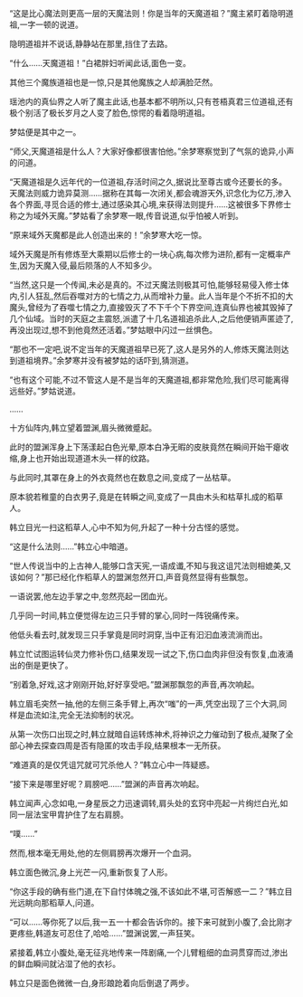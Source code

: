 
“这是比心魔法则更高一层的天魔法则！你是当年的天魔道祖？”魔主紧盯着隐明道祖,一字一顿的说道。

隐明道祖并不说话,静静站在那里,挡住了去路。

“什么……天魔道祖！”白裙胖妇听闻此话,面色一变。

其他三个魔族道祖也是一惊,只是其他魔族之人却满脸茫然。

瑶池内的真仙界之人听了魔主此话,也基本都不明所以,只有苍梧真君三位道祖,还有极个别活了极长岁月之人变了脸色,惊愕的看着隐明道祖。

梦姑便是其中之一。

“师父,天魔道祖是什么人？大家好像都很害怕他。”余梦寒察觉到了气氛的诡异,小声的问道。

“天魔道祖是久远年代的一位道祖,存活时间之久,据说比至尊古或今还要长的多。天魔法则威力诡异莫测……据称在其每一次闭关,都会魂游天外,识念化为亿万,渗入各个界面,寻觅合适的修士,通过感染其心境,来获得法则提升……这被很多下界修士称之为域外天魔。”梦姑看了余梦寒一眼,传音说道,似乎怕被人听到。

“原来域外天魔都是此人创造出来的！”余梦寒大吃一惊。

域外天魔是所有修炼至大乘期以后修士的一块心病,每次修为进阶,都有一定概率产生,因为天魔入侵,最后陨落的人不知多少。

“当然,这只是一个传闻,未必是真的。不过天魔法则极其可怕,能够轻易侵入修士体内,引人狂乱,然后吞噬对方的七情之力,从而增补力量。此人当年是个不折不扣的大魔头,曾经为了吞噬七情之力,直接毁灭了不下千个下界空间,连真仙界也被其毁掉了几个仙域。当时的天庭之主震怒,派遣了十几名道祖追杀此人,之后他便销声匿迹了,再没出现过,想不到他竟然还活着。”梦姑眼中闪过一丝惧色。

“那也不一定吧,说不定当年的天魔道祖早已死了,这人是另外的人,修炼天魔法则达到道祖境界。”余梦寒并没有被梦姑的话吓到,猜测道。

“也有这个可能,不过不管这人是不是当年的天魔道祖,都非常危险,我们尽可能离得远些好。”梦姑说道。

……

十方仙阵内,韩立望着盟渊,眉头微微蹙起。

此时的盟渊浑身上下荡漾起白色光晕,原本白净无暇的皮肤竟然在瞬间开始干瘪收缩,身上也开始出现道道木头一样的纹路。

与此同时,其罩在身上的外衣竟然也在数息之间,变成了一丛枯草。

原本貌若稚童的白衣男子,竟是在转瞬之间,变成了一具由木头和枯草扎成的稻草人。

韩立目光一扫这稻草人,心中不知为何,升起了一种十分古怪的感觉。

“这是什么法则……”韩立心中暗道。

“世人传说当中的上古神人,能够口含天宪,一语成谶,不知与我这诅咒法则相媲美,又该如何？”那已经化作稻草人的盟渊忽然开口,声音竟然显得有些飘忽。

一语说罢,他左边手掌之中,忽然亮起一团血光。

几乎同一时间,韩立便觉得左边三只手臂的掌心,同时一阵锐痛传来。

他低头看去时,就发现三只手掌竟是同时洞穿,当中正有汩汩血液流淌而出。

韩立忙试图运转仙灵力修补伤口,结果发现一试之下,伤口血肉非但没有恢复,血液涌出的倒是更快了。

“别着急,好戏,这才刚刚开始,好好享受吧。”盟渊那飘忽的声音,再次响起。

韩立眉毛突然一抽,他的左侧三条手臂上,再次“嗤”的一声,凭空出现了三个大洞,同样是血流如注,完全无法抑制的状况。

从第一次伤口出现之时,韩立就暗自运转炼神术,将神识之力催动到了极点,凝聚了全部心神去探查四周是否有隐匿的攻击手段,结果根本一无所获。

“难道真的是仅凭诅咒就可咒杀他人？”韩立心中一阵疑惑。

“接下来是哪里好呢？肩膀吧……”盟渊的声音再次响起。

韩立闻声,心念如电,一身星辰之力迅速调转,肩头处的玄窍中亮起一片绚烂白光,如同一层法宝甲胄护住了左右肩膀。

“噗……”

然而,根本毫无用处,他的左侧肩膀再次爆开一个血洞。

韩立面色微沉,身上光芒一闪,重新恢复了人形。

“你这手段的确有些门道,在下自忖体魄之强,不该如此不堪,可否解惑一二？”韩立目光远眺向那稻草人,问道。

“可以……等你死了以后,我一五一十都会告诉你的。接下来可就到小腹了,会比刚才更疼些,韩道友可忍住了,哈哈……”盟渊说罢,一声狂笑。

紧接着,韩立小腹处,毫无征兆地传来一阵剧痛,一个儿臂粗细的血洞贯穿而过,渗出的鲜血瞬间就沾湿了他的衣衫。

韩立只是面色微微一白,身形踉跄着向后倒退了两步。